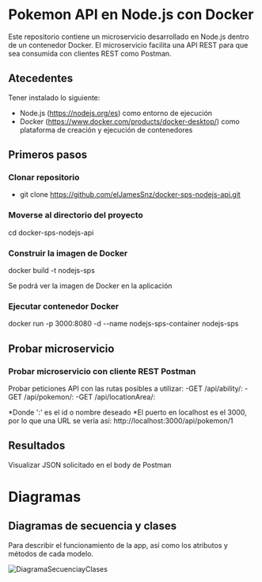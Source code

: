 # Pokemon API en Node.js con Docker

Este repositorio contiene un microservicio desarrollado en Node.js dentro de un contenedor Docker.
El microservicio facilita una API REST para que sea consumida con clientes REST como Postman.

## Atecedentes

Tener instalado lo siguiente:

- Node.js (https://nodejs.org/es) como entorno de ejecución
- Docker (https://www.docker.com/products/docker-desktop/) como plataforma de creación y ejecución de contenedores

## Primeros pasos

### Clonar repositorio

- git clone https://github.com/elJamesSnz/docker-sps-nodejs-api.git

### Moverse al directorio del proyecto

cd docker-sps-nodejs-api

### Construir la imagen de Docker

docker build -t nodejs-sps

Se podrá ver la imagen de Docker en la aplicación


### Ejecutar contenedor Docker

docker run -p 3000:8080 -d --name nodejs-sps-container nodejs-sps

## Probar microservicio

### Probar microservicio con cliente REST Postman

Probar peticiones API con las rutas posibles a utilizar: 
-GET /api/ability/: 
-GET /api/pokemon/:
-GET /api/locationArea/:

*Donde ':' es el id o nombre deseado
*El puerto en localhost es el 3000, por lo que una URL se vería así: http://localhost:3000/api/pokemon/1

## Resultados

Visualizar JSON solicitado en el body de Postman


# Diagramas

## Diagramas de secuencia y clases

Para describir el funcionamiento de la app, así como los atributos y métodos de cada modelo.

![DiagramaSecuenciayClases](https://user-images.githubusercontent.com/72090281/235266577-57528db9-0f12-4367-bbb1-f24161e910d8.jpg)

